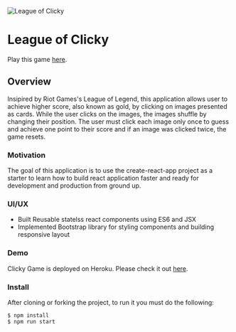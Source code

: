 ![League of Clicky](https://i.ibb.co/zSF668g/Untitled.png)

# League of Clicky

Play this game [here](https://leagueofclicky.herokuapp.com/). 

## Overview

Insipired by Riot Games's League of Legend, this application allows user to achieve higher score, also known as gold, by clicking on images presented as cards. While the user clicks on the images, the images shuffle by changing their position. The user must click each image only once to guess and achieve one point to their score and if an image was clicked twice, the game resets.


### Motivation

The goal of this application is to use the create-react-app project as a starter to learn how to build react application faster and ready for development and production from ground up.


### UI/UX 
* Built Reusable statelss react components using ES6 and JSX 
* Implemented Bootstrap library for styling components and building responsive layout

### Demo
	
Clicky Game is deployed on Heroku. Please check it out [here](https://leagueofclicky.herokuapp.com/).


### Install

After cloning or forking the project, to run it you must do the following:

```
$ npm install
$ npm run start

```
